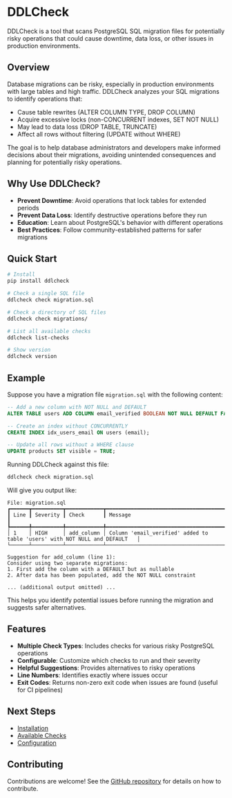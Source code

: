 # DDLCheck

DDLCheck is a tool that scans PostgreSQL SQL migration files for potentially risky operations that could cause downtime, data loss, or other issues in production environments.

## Overview

Database migrations can be risky, especially in production environments with large tables and high traffic. DDLCheck analyzes your SQL migrations to identify operations that:

- Cause table rewrites (ALTER COLUMN TYPE, DROP COLUMN)
- Acquire excessive locks (non-CONCURRENT indexes, SET NOT NULL)
- May lead to data loss (DROP TABLE, TRUNCATE)
- Affect all rows without filtering (UPDATE without WHERE)

The goal is to help database administrators and developers make informed decisions about their migrations, avoiding unintended consequences and planning for potentially risky operations.

## Why Use DDLCheck?

- **Prevent Downtime**: Avoid operations that lock tables for extended periods
- **Prevent Data Loss**: Identify destructive operations before they run
- **Education**: Learn about PostgreSQL's behavior with different operations
- **Best Practices**: Follow community-established patterns for safer migrations

## Quick Start

```bash
# Install
pip install ddlcheck

# Check a single SQL file
ddlcheck check migration.sql

# Check a directory of SQL files
ddlcheck check migrations/

# List all available checks
ddlcheck list-checks

# Show version
ddlcheck version
```

## Example

Suppose you have a migration file `migration.sql` with the following content:

```sql
-- Add a new column with NOT NULL and DEFAULT
ALTER TABLE users ADD COLUMN email_verified BOOLEAN NOT NULL DEFAULT FALSE;

-- Create an index without CONCURRENTLY
CREATE INDEX idx_users_email ON users (email);

-- Update all rows without a WHERE clause
UPDATE products SET visible = TRUE;
```

Running DDLCheck against this file:

```bash
ddlcheck check migration.sql
```

Will give you output like:

```
File: migration.sql
┏━━━━━━┳━━━━━━━━━━┳━━━━━━━━━━━━┳━━━━━━━━━━━━━━━━━━━━━━━━━━━━━━━━━━━━━━━━━━━━━━━━━━━━━━━━━━━━━━━━━━━━━━━━━━━━┓
┃ Line ┃ Severity ┃ Check      ┃ Message                                                                    ┃
┡━━━━━━╇━━━━━━━━━━╇━━━━━━━━━━━━╇━━━━━━━━━━━━━━━━━━━━━━━━━━━━━━━━━━━━━━━━━━━━━━━━━━━━━━━━━━━━━━━━━━━━━━━━━━━━┩
│ 1    │ HIGH     │ add_column │ Column 'email_verified' added to table 'users' with NOT NULL and DEFAULT   │
└──────┴──────────┴────────────┴────────────────────────────────────────────────────────────────────────────┘

Suggestion for add_column (line 1):
Consider using two separate migrations:
1. First add the column with a DEFAULT but as nullable
2. After data has been populated, add the NOT NULL constraint

... (additional output omitted) ...
```

This helps you identify potential issues before running the migration and suggests safer alternatives.

## Features

- **Multiple Check Types**: Includes checks for various risky PostgreSQL operations
- **Configurable**: Customize which checks to run and their severity
- **Helpful Suggestions**: Provides alternatives to risky operations
- **Line Numbers**: Identifies exactly where issues occur
- **Exit Codes**: Returns non-zero exit code when issues are found (useful for CI pipelines)

## Next Steps

- [Installation](installation.md)
- [Available Checks](checks/index.md)
- [Configuration](configuration.md)

## Contributing

Contributions are welcome! See the [GitHub repository](https://github.com/supabase/ddlcheck) for details on how to contribute. 